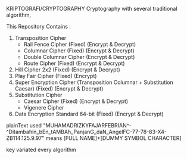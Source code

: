 KRIPTOGRAFI/CRYPTOGRAPHY
Cryptography with several traditional algorithm, 

This Repository Contains :
1. Transposition Cipher
    - Rail Fence Cipher (Fixed) (Encrypt & Decrypt)
    - Columnar Cipher (Fixed) (Encrypt & Decrypt)
    - Double Columnar Cipher (Encrypt & Decrypt)
    - Route Cipher (Fixed) (Encrypt & Decrypt)
2. Hill Cipher 2x2 (Fixed) (Encrypt & Decrypt)
3. Play Fair Cipher (Fixed) (Encrypt)
4. Super Encryption Cipher (Transposition Columnar + Substitution Caesar) (Fixed) (Encrypt & Decrypt)
5. Substitution Cipher
    - Caesar Cipher (Fixed) (Encrypt & Decrypt)
    - Vigenere Cipher
6. Data Encryption Standard 64-bit (Fixed) (Encrypt & Decrypt)

plainText used "MUHAMADRIZKYFAJARFEBRIAN^-^Ditambahin_bEn_tAMBAh_PanjanG_daN_AngelFC-77-78-83-X4-ZB114.125.9.97"
means [FULL NAME]+[DUMMY SYMBOL CHARACTER]

key variated every algorithm
